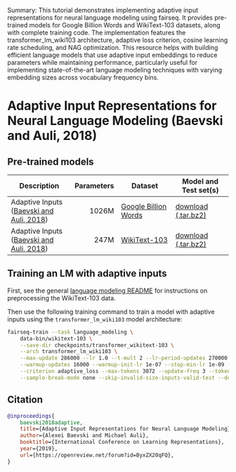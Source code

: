 Summary: This tutorial demonstrates implementing adaptive input representations for neural language modeling using fairseq. It provides pre-trained models for Google Billion Words and WikiText-103 datasets, along with complete training code. The implementation features the transformer_lm_wiki103 architecture, adaptive loss criterion, cosine learning rate scheduling, and NAG optimization. This resource helps with building efficient language models that use adaptive input embeddings to reduce parameters while maintaining performance, particularly useful for implementing state-of-the-art language modeling techniques with varying embedding sizes across vocabulary frequency bins.

# Adaptive Input Representations for Neural Language Modeling (Baevski and Auli, 2018)

## Pre-trained models

Description | Parameters | Dataset | Model and Test set(s)
---|---:|---|---
Adaptive Inputs <br> ([Baevski and Auli, 2018](https://arxiv.org/abs/1809.10853)) | 1026M | [Google Billion Words](https://github.com/ciprian-chelba/1-billion-word-language-modeling-benchmark) | [download (.tar.bz2)](https://dl.fbaipublicfiles.com/fairseq/models/lm/adaptive_lm_gbw_huge.tar.bz2)
Adaptive Inputs <br> ([Baevski and Auli, 2018](https://arxiv.org/abs/1809.10853)) | 247M | [WikiText-103](https://blog.einstein.ai/the-wikitext-long-term-dependency-language-modeling-dataset/) | [download (.tar.bz2)](https://dl.fbaipublicfiles.com/fairseq/models/lm/adaptive_lm_wiki103.v2.tar.bz2)

## Training an LM with adaptive inputs

First, see the general [language modeling README](README.md) for instructions on
preprocessing the WikiText-103 data.

Then use the following training command to train a model with adaptive inputs
using the `transformer_lm_wiki103` model architecture:
```bash
fairseq-train --task language_modeling \
    data-bin/wikitext-103 \
    --save-dir checkpoints/transformer_wikitext-103 \
    --arch transformer_lm_wiki103 \
    --max-update 286000 --lr 1.0 --t-mult 2 --lr-period-updates 270000 --lr-scheduler cosine --lr-shrink 0.75 \
    --warmup-updates 16000 --warmup-init-lr 1e-07 --stop-min-lr 1e-09 --optimizer nag --min-lr 0.0001 --clip-norm 0.1 \
    --criterion adaptive_loss --max-tokens 3072 --update-freq 3 --tokens-per-sample 3072 --seed 1 \
    --sample-break-mode none --skip-invalid-size-inputs-valid-test --ddp-backend=legacy_ddp
```

## Citation

```bibtex
@inproceedings{
    baevski2018adaptive,
    title={Adaptive Input Representations for Neural Language Modeling},
    author={Alexei Baevski and Michael Auli},
    booktitle={International Conference on Learning Representations},
    year={2019},
    url={https://openreview.net/forum?id=ByxZX20qFQ},
}
```
